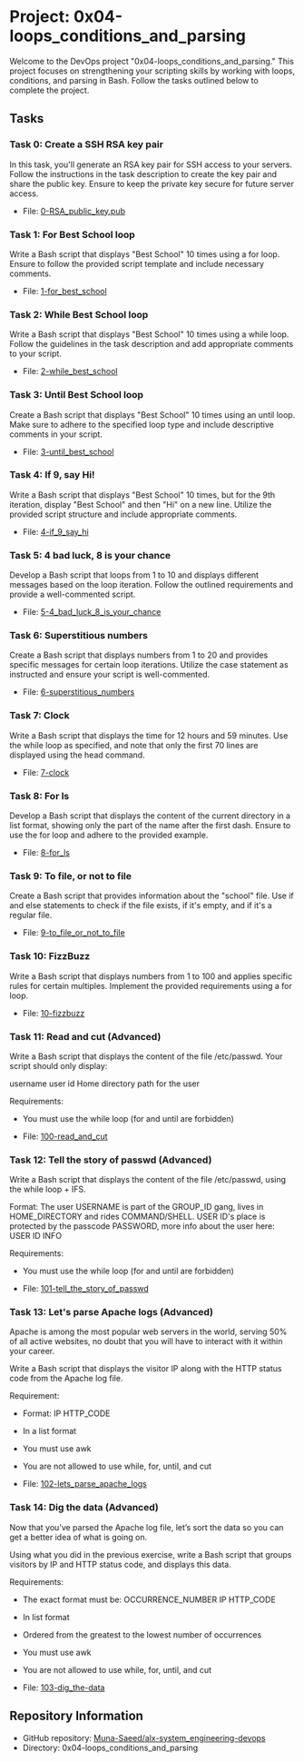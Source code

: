 # Project: 0x04-loops_conditions_and_parsing

Welcome to the DevOps project "0x04-loops_conditions_and_parsing." This project focuses on strengthening your scripting skills by working with loops, conditions, and parsing in Bash. Follow the tasks outlined below to complete the project.

## Tasks

### Task 0: Create a SSH RSA key pair

In this task, you'll generate an RSA key pair for SSH access to your servers. Follow the instructions in the task description to create the key pair and share the public key. Ensure to keep the private key secure for future server access.

- File: [0-RSA_public_key.pub](0-RSA_public_key.pub)

### Task 1: For Best School loop

Write a Bash script that displays "Best School" 10 times using a for loop. Ensure to follow the provided script template and include necessary comments.

- File: [1-for_best_school](1-for_best_school)

### Task 2: While Best School loop

Write a Bash script that displays "Best School" 10 times using a while loop. Follow the guidelines in the task description and add appropriate comments to your script.

- File: [2-while_best_school](2-while_best_school)

### Task 3: Until Best School loop

Create a Bash script that displays "Best School" 10 times using an until loop. Make sure to adhere to the specified loop type and include descriptive comments in your script.

- File: [3-until_best_school](3-until_best_school)

### Task 4: If 9, say Hi!

Write a Bash script that displays "Best School" 10 times, but for the 9th iteration, display "Best School" and then "Hi" on a new line. Utilize the provided script structure and include appropriate comments.

- File: [4-if_9_say_hi](4-if_9_say_hi)

### Task 5: 4 bad luck, 8 is your chance

Develop a Bash script that loops from 1 to 10 and displays different messages based on the loop iteration. Follow the outlined requirements and provide a well-commented script.

- File: [5-4_bad_luck_8_is_your_chance](5-4_bad_luck_8_is_your_chance)

### Task 6: Superstitious numbers

Create a Bash script that displays numbers from 1 to 20 and provides specific messages for certain loop iterations. Utilize the case statement as instructed and ensure your script is well-commented.

- File: [6-superstitious_numbers](6-superstitious_numbers)

### Task 7: Clock

Write a Bash script that displays the time for 12 hours and 59 minutes. Use the while loop as specified, and note that only the first 70 lines are displayed using the head command.

- File: [7-clock](7-clock)

### Task 8: For ls

Develop a Bash script that displays the content of the current directory in a list format, showing only the part of the name after the first dash. Ensure to use the for loop and adhere to the provided example.

- File: [8-for_ls](8-for_ls)

### Task 9: To file, or not to file

Create a Bash script that provides information about the "school" file. Use if and else statements to check if the file exists, if it's empty, and if it's a regular file.

- File: [9-to_file_or_not_to_file](9-to_file_or_not_to_file)

### Task 10: FizzBuzz

Write a Bash script that displays numbers from 1 to 100 and applies specific rules for certain multiples. Implement the provided requirements using a for loop.

- File: [10-fizzbuzz](10-fizzbuzz)

### Task 11: Read and cut (Advanced)

Write a Bash script that displays the content of the file /etc/passwd. Your script should only display:

username
user id
Home directory path for the user

Requirements:

- You must use the while loop (for and until are forbidden)

- File: [100-read_and_cut](100-read_and_cut)

### Task 12: Tell the story of passwd (Advanced)

Write a Bash script that displays the content of the file /etc/passwd, using the while loop + IFS.

Format: The user USERNAME is part of the GROUP_ID gang, lives in HOME_DIRECTORY and rides COMMAND/SHELL. USER ID's place is protected by the passcode PASSWORD, more info about the user here: USER ID INFO

Requirements:

- You must use the while loop (for and until are forbidden)

- File: [101-tell_the_story_of_passwd](101-tell_the_story_of_passwd)

### Task 13: Let's parse Apache logs (Advanced)

Apache is among the most popular web servers in the world, serving 50% of all active websites, no doubt that you will have to interact with it within your career.

Write a Bash script that displays the visitor IP along with the HTTP status code from the Apache log file.

Requirement:

- Format: IP HTTP_CODE
- In a list format
- You must use awk
- You are not allowed to use while, for, until, and cut

- File: [102-lets_parse_apache_logs](102-lets_parse_apache_logs)

### Task 14: Dig the data (Advanced)

Now that you’ve parsed the Apache log file, let’s sort the data so you can get a better idea of what is going on.

Using what you did in the previous exercise, write a Bash script that groups visitors by IP and HTTP status code, and displays this data.

Requirements:

- The exact format must be: OCCURRENCE_NUMBER IP HTTP_CODE
- In list format
- Ordered from the greatest to the lowest number of occurrences
- You must use awk
- You are not allowed to use while, for, until, and cut

- File: [103-dig_the-data](103-dig_the-data)

## Repository Information

- GitHub repository: [Muna-Saeed/alx-system_engineering-devops](https://github.com/Muna-Saeed/alx-system_engineering-devops)
- Directory: 0x04-loops_conditions_and_parsing
